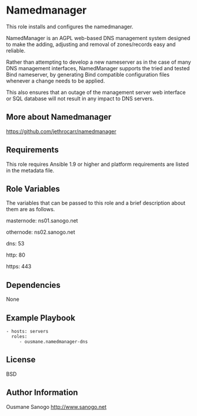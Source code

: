 Namedmanager
=========

This role installs and configures the namedmanager.
 
NamedManager is an AGPL web-based DNS management system designed to make the adding, adjusting and removal of zones/records easy and reliable.

Rather than attempting to develop a new nameserver as in the case of many DNS management interfaces, NamedManager supports the tried and tested Bind nameserver, by generating Bind compatible configuration files whenever a change needs to be applied.

This also ensures that an outage of the management server web interface or SQL database will not result in any impact to DNS servers.


More about Namedmanager
------------------------

https://github.com/jethrocarr/namedmanager


Requirements
------------

This role requires Ansible 1.9 or higher and platform requirements are listed in the metadata file.

Role Variables
--------------

The variables that can be passed to this role and a brief description about them are as follows.


masternode: ns01.sanogo.net

othernode: ns02.sanogo.net 

dns: 53

http: 80

https: 443                


Dependencies
------------

None

Example Playbook
----------------

    - hosts: servers
      roles:
         - ousmane.namedmanager-dns

License
-------

BSD

Author Information
------------------

Ousmane Sanogo http://www.sanogo.net
